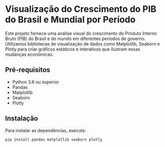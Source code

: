# Visualização do Crescimento do PIB do Brasil e Mundial por Período

Este projeto fornece uma análise visual do crescimento do Produto Interno Bruto (PIB) do Brasil e do mundo em diferentes períodos de governo. Utilizamos bibliotecas de visualização de dados como Matplotlib, Seaborn e Plotly para criar gráficos estáticos e interativos que ilustram essas mudanças econômicas.

## Pré-requisitos

- Python 3.6 ou superior
- Pandas
- Matplotlib
- Seaborn
- Plotly

## Instalação

Para instalar as dependências, execute:

```sh
pip install pandas matplotlib seaborn plotly
